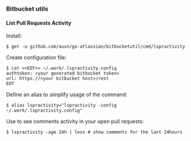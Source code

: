 ### Bitbucket utils
#### List Pull Requests Activity

Install:

``` shell
$ get -u github.com/auvn/go-atlassian/bitbucketutil/cmd/lspractivity
```

Create configuration file:

``` shell
$ cat <<EOT>> ~/.work/.lspractivity.config
authtoken: <your generated bitbucket token>
url: https://<your bitbucket host>/rest
EOT
```

Define an alias to simplify usage of the command:

``` shell
$ alias lspractivity="lspractivity -config ~/.work/.lspractivity.config"
```

Use to see comments activity in your open pull requests:

``` shell
$ lspractivity -age 24h | less # show comments for the last 24hours
```
